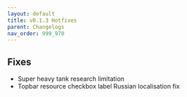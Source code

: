 ```yaml
---
layout: default
title: v0.1.3 Hotfixes
parent: Changelogs
nav_order: 999_970
---
```

## Fixes
* Super heavy tank research limitation
* Topbar resource checkbox label Russian localisation fix